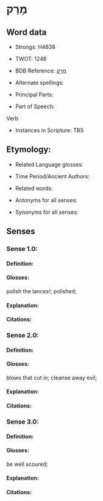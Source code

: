 # מָרַק

<!-- Status: S2="NeedsEdits" -->
<!-- Lexica used for edits:   -->

## Word data

* Strongs: H4838

* TWOT: 1246

* BDB Reference: [מָרַק](rc://en/bdb/dict/m.do.aa)

* Alternate spellings:

* Principal Parts:

* Part of Speech:

Verb

* Instances in Scripture: TBS

## Etymology:

* Related Language glosses:

* Time Period/Ancient Authors:

* Related words:

* Antonyms for all senses:

* Synonyms for all senses:

## Senses

### Sense 1.0:

#### Definition:

#### Glosses:

polish the lances!; polished; 

#### Explanation:

#### Citations:



### Sense 2.0:

#### Definition:

#### Glosses:

blows that cut in; cleanse away evil; 

#### Explanation:

#### Citations:



### Sense 3.0:

#### Definition:

#### Glosses:

be well scoured; 

#### Explanation:

#### Citations:



